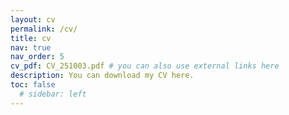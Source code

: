 ```yaml
---
layout: cv
permalink: /cv/
title: cv
nav: true
nav_order: 5
cv_pdf: CV_251003.pdf # you can also use external links here
description: You can download my CV here.
toc: false
  # sidebar: left
---
```

